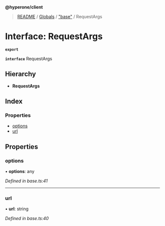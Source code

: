 **@hyperone/client**

> [README](../README.md) / [Globals](../globals.md) / ["base"](../modules/_base_.md) / RequestArgs

# Interface: RequestArgs

**`export`** 

**`interface`** RequestArgs

## Hierarchy

* **RequestArgs**

## Index

### Properties

* [options](_base_.requestargs.md#options)
* [url](_base_.requestargs.md#url)

## Properties

### options

•  **options**: any

*Defined in base.ts:41*

___

### url

•  **url**: string

*Defined in base.ts:40*
